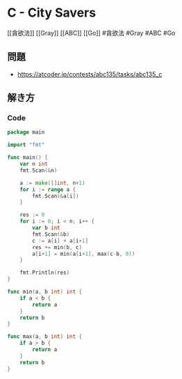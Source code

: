 # C - City Savers
[[貪欲法]] [[Gray]] [[ABC]] [[Go]]
#貪欲法 #Gray #ABC #Go 

## 問題
- https://atcoder.jp/contests/abc135/tasks/abc135_c

## 解き方
### Code
```go
package main

import "fmt"

func main() {
	var n int
	fmt.Scan(&n)

	a := make([]int, n+1)
	for i := range a {
		fmt.Scan(&a[i])
	}

	res := 0
	for i := 0; i < n; i++ {
		var b int
		fmt.Scan(&b)
		c := a[i] + a[i+1]
		res += min(b, c)
		a[i+1] = min(a[i+1], max(c-b, 0))
	}

	fmt.Println(res)
}

func min(a, b int) int {
	if a < b {
		return a
	}
	return b
}

func max(a, b int) int {
	if a > b {
		return a
	}
	return b
}
```